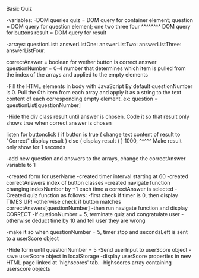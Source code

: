 Basic Quiz

-variables: 
-DOM queries
quiz = DOM query for container element;
question = DOM query for question element;
one
two
three
four
^^^^^^^^
DOM query for buttons
result = DOM query for result

-arrays:
questionList:
answerListOne:
answerListTwo:
answerListThree:
answerListFour:

correctAnswer = boolean for wether button is correct answer
questionNumber = 0-4 number that determines which item is pulled from the index of the arrays and applied to the empty elements

-Fill the HTML elements in body with JavaScript
By default questionNumber is 0. Pull the 0th item from each array and apply it as a string to the text content of each corresponding empty element. 
ex: question = questionList[questionNumber]

-Hide the div class result until answer is chosen. Code it so that result only shows true when correct answer is chosen

listen for buttonclick {
    if button is true (
        change text content of result to "Correct"
        display result
    ) else (
        display result
    )
} 1000, 
  ^^^^^
Make result only show for 1 seconds

-add new question and answers to the arrays, change the correctAnswer variable to 1

-created form for userName
-created timer interval starting at 60 
-created correctAnswers index of button classes
-created navigate function changing indexNumber by +1 each time a correctAnswer is selected
-Created quiz function as follows:
-first check if timer is 0, then display TIMES UP!
-otherwise check if button matches correctAnswers[questionNumber]
-then run navigate function and display CORRECT
-if qustionNumber = 5, terminate quiz and congratulate user
-otherwise deduct time by 10 and tell user they are wrong

-make it so when questionNumber = 5, timer stop and secondsLeft is sent to a userScore object


-Hide form until questionNumber = 5
-Send userInput to userScore object
-save userScore object in localStorage
-display userScore properties in new HTML page linked at 'highscores' tab.
 -highscores array containing userscore objects
